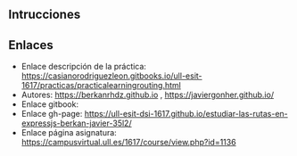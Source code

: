 ## Intrucciones


## Enlaces

* Enlace descripción de la práctica: https://casianorodriguezleon.gitbooks.io/ull-esit-1617/practicas/practicalearningrouting.html
* Autores: https://berkanrhdz.github.io , https://javiergonher.github.io/
* Enlace gitbook:
* Enlace gh-page: https://ull-esit-dsi-1617.github.io/estudiar-las-rutas-en-expressjs-berkan-javier-35l2/
* Enlace página asignatura: https://campusvirtual.ull.es/1617/course/view.php?id=1136
